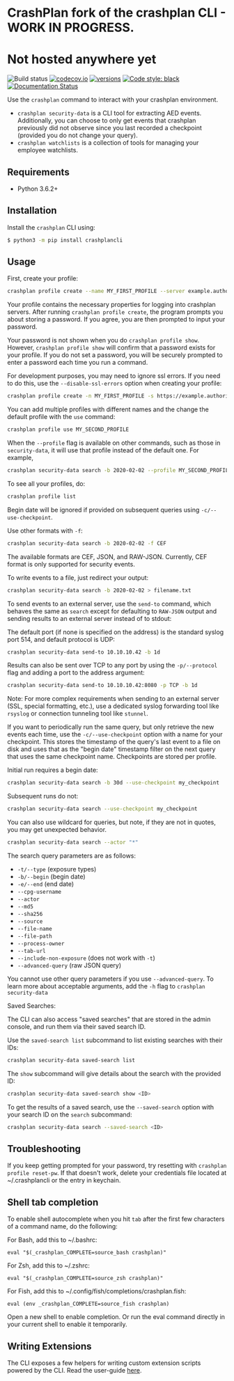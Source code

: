 # CrashPlan fork of the crashplan CLI - WORK IN PROGRESS.
# Not hosted anywhere yet

![Build status](https://github.com/CrashPlan-Labs/crashplancli/workflows/build/badge.svg)
[![codecov.io](https://codecov.io/github/crashplan/crashplancli/coverage.svg?branch=main)](https://codecov.io/github/crashplan/crashplancli?branch=master)
[![versions](https://img.shields.io/pypi/pyversions/crashplancli.svg)](https://pypi.org/project/crashplancli/)
[![Code style: black](https://img.shields.io/badge/code%20style-black-000000.svg)](https://github.com/psf/black)
[![Documentation Status](https://readthedocs.org/projects/crashplancli/badge/?version=latest)](https://clidocs.crashplan.com/en/latest/?badge=latest)

Use the `crashplan` command to interact with your crashplan environment.

* `crashplan security-data` is a CLI tool for extracting AED events.
    Additionally, you can choose to only get events that crashplan previously did not observe since you last recorded a
    checkpoint (provided you do not change your query).
* `crashplan watchlists` is a collection of tools for managing your employee watchlists.

## Requirements

- Python 3.6.2+

## Installation

Install the `crashplan` CLI using:

```bash
$ python3 -m pip install crashplancli
```

## Usage

First, create your profile:
```bash
crashplan profile create --name MY_FIRST_PROFILE --server example.authority.com --username security.admin@example.com
```

Your profile contains the necessary properties for logging into crashplan servers. After running `crashplan profile create`,
the program prompts you about storing a password. If you agree, you are then prompted to input your password.

Your password is not shown when you do `crashplan profile show`. However, `crashplan profile show` will confirm that a
password exists for your profile. If you do not set a password, you will be securely prompted to enter a password each
time you run a command.

For development purposes, you may need to ignore ssl errors. If you need to do this, use the `--disable-ssl-errors`
option when creating your profile:

```bash
crashplan profile create -n MY_FIRST_PROFILE -s https://example.authority.com -u security.admin@example.com --disable-ssl-errors
```

You can add multiple profiles with different names and the change the default profile with the `use` command:

```bash
crashplan profile use MY_SECOND_PROFILE
```

When the `--profile` flag is available on other commands, such as those in `security-data`, it will use that profile
instead of the default one. For example,

```bash
crashplan security-data search -b 2020-02-02 --profile MY_SECOND_PROFILE
```

To see all your profiles, do:

```bash
crashplan profile list
```

Begin date will be ignored if provided on subsequent queries using `-c/--use-checkpoint`.

Use other formats with `-f`:

```bash
crashplan security-data search -b 2020-02-02 -f CEF
```

The available formats are CEF, JSON, and RAW-JSON.
Currently, CEF format is only supported for security events.

To write events to a file, just redirect your output:

```bash
crashplan security-data search -b 2020-02-02 > filename.txt
```

To send events to an external server, use the `send-to` command, which behaves the same as `search` except for defaulting
to `RAW-JSON` output and sending results to an external server instead of to stdout:

The default port (if none is specified on the address) is the standard syslog port 514, and default protocol is UDP:

```bash
crashplan security-data send-to 10.10.10.42 -b 1d
```

Results can also be sent over TCP to any port by using the `-p/--protocol` flag and adding a port to the address argument:

```bash
crashplan security-data send-to 10.10.10.42:8080 -p TCP -b 1d
```

Note: For more complex requirements when sending to an external server (SSL, special formatting, etc.), use a dedicated
syslog forwarding tool like `rsyslog` or connection tunneling tool like `stunnel`.

If you want to periodically run the same query, but only retrieve the new events each time, use the
`-c/--use-checkpoint` option with a name for your checkpoint. This stores the timestamp of the query's last event to a
file on disk and uses that as the "begin date" timestamp filter on the next query that uses the same checkpoint name.
Checkpoints are stored per profile.

Initial run requires a begin date:
```bash
crashplan security-data search -b 30d --use-checkpoint my_checkpoint
```

Subsequent runs do not:
```bash
crashplan security-data search --use-checkpoint my_checkpoint
```

You can also use wildcard for queries, but note, if they are not in quotes, you may get unexpected behavior.

```bash
crashplan security-data search --actor "*"
```

The search query parameters are as follows:

- `-t/--type` (exposure types)
- `-b/--begin` (begin date)
- `-e/--end` (end date)
- `--cpg-username`
- `--actor`
- `--md5`
- `--sha256`
- `--source`
- `--file-name`
- `--file-path`
- `--process-owner`
- `--tab-url`
- `--include-non-exposure` (does not work with `-t`)
- `--advanced-query` (raw JSON query)

You cannot use other query parameters if you use `--advanced-query`.
To learn more about acceptable arguments, add the `-h` flag to `crashplan security-data`

Saved Searches:

The CLI can also access "saved searches" that are stored in the admin console, and run them via their saved search ID.

Use the `saved-search list` subcommand to list existing searches with their IDs:

```bash
crashplan security-data saved-search list
```

The `show` subcommand will give details about the search with the provided ID:

```bash
crashplan security-data saved-search show <ID>
```

To get the results of a saved search, use the `--saved-search` option with your search ID on the `search` subcommand:

```bash
crashplan security-data search --saved-search <ID>
```

## Troubleshooting

If you keep getting prompted for your password, try resetting with `crashplan profile reset-pw`.
If that doesn't work, delete your credentials file located at ~/.crashplancli or the entry in keychain.

## Shell tab completion

To enable shell autocomplete when you hit `tab` after the first few characters of a command name, do the following:

For Bash, add this to ~/.bashrc:

```
eval "$(_crashplan_COMPLETE=source_bash crashplan)"
```

For Zsh, add this to ~/.zshrc:

```
eval "$(_crashplan_COMPLETE=source_zsh crashplan)"
```

For Fish, add this to ~/.config/fish/completions/crashplan.fish:

```
eval (env _crashplan_COMPLETE=source_fish crashplan)
```

Open a new shell to enable completion. Or run the eval command directly in your current shell to enable it temporarily.


## Writing Extensions

The CLI exposes a few helpers for writing custom extension scripts powered by the CLI. Read the user-guide [here](https://clidocs.crashplan.com/en/feature-extension_scripts/userguides/extensions.html).
